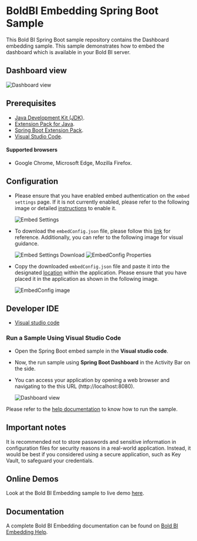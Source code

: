 # BoldBI Embedding Spring Boot Sample

This Bold BI Spring Boot sample repository contains the Dashboard embedding sample. This sample demonstrates how to embed the dashboard which is available in your Bold BI server.

## Dashboard view

   ![Dashboard view](https://github.com/boldbi/vue-with-go-sample/assets/129486688/381aa89c-6870-4489-a744-c3617abc7646)
 
 ## Prerequisites

 * [Java Development Kit (JDK)](https://www.microsoft.com/openjdk).
 * [Extension Pack for Java](https://marketplace.visualstudio.com/items?itemName=vscjava.vscode-java-pack).
 * [Spring Boot Extension Pack](https://marketplace.visualstudio.com/items?itemName=pivotal.vscode-boot-dev-pack).
 * [Visual Studio Code](https://code.visualstudio.com/download).

  #### Supported browsers
  
  * Google Chrome, Microsoft Edge, Mozilla Firefox.

  ## Configuration

 * Please ensure that you have enabled embed authentication on the `embed settings` page. If it is not currently enabled, please refer to the following image or detailed [instructions](https://help.boldbi.com/site-administration/embed-settings/#get-embed-secret-code) to enable it.

    ![Embed Settings](https://github.com/boldbi/aspnet-core-sample/assets/91586758/b3a81978-9eb4-42b2-92bb-d1e2735ab007)

 * To download the `embedConfig.json` file, please follow this [link](https://help.boldbi.com/site-administration/embed-settings/#get-embed-configuration-file) for reference. Additionally, you can refer to the following image for visual guidance.

    ![Embed Settings Download](https://github.com/boldbi/aspnet-core-sample/assets/91586758/d27d4cfc-6a3e-4c34-975e-f5f22dea6172)
    ![EmbedConfig Properties](https://github.com/boldbi/aspnet-core-sample/assets/91586758/d6ce925a-0d4c-45d2-817e-24d6d59e0d63)

 * Copy the downloaded `embedConfig.json` file and paste it into the designated [location](https://github.com/boldbi/spring-boot-sample/tree/master/src/main/resources) within the application. Please ensure that you have placed it in the application as shown in the following image.

   ![EmbedConfig image](https://github.com/boldbi/spring-boot-sample/assets/129486688/944e3064-ffd8-4155-a30a-30994819823c)
   
 ## Developer IDE

  * [Visual studio code](https://code.visualstudio.com/download)

 ### Run a Sample Using Visual Studio Code

  * Open the Spring Boot embed sample in the **Visual studio code**.

  * Now, the run sample using **Spring Boot Dashboard** in the Activity Bar on the side.

  * You can access your application by opening a web browser and navigating to the this URL (http://localhost:8080).
    
    ![Dashboard view](https://github.com/boldbi/vue-with-go-sample/assets/129486688/381aa89c-6870-4489-a744-c3617abc7646)
    
  Please refer to the [help documentation]() to know how to run the sample.

## Important notes

It is recommended not to store passwords and sensitive information in configuration files for security reasons in a real-world application. Instead, it would be best if you considered using a secure application, such as Key Vault, to safeguard your credentials.


## Online Demos

Look at the Bold BI Embedding sample to live demo [here](https://samples.boldbi.com/embed).


## Documentation

A complete Bold BI Embedding documentation can be found on [Bold BI Embedding Help](https://help.boldbi.com/embedded-bi/javascript-based/).
